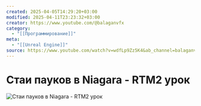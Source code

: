 ```yaml
---
created: 2025-04-05T14:29:20+03:00
modified: 2025-04-11T23:23:32+03:00
creator: https://www.youtube.com/@balaganvfx
category:
  - "[[Программирование]]"
meta:
  - "[[Unreal Engine]]"
source: https://www.youtube.com/watch?v=wdfLp9Zz5K4&ab_channel=balaganvfx
---
```



# Стаи пауков в Niagara - RTM2 урок
![Стаи пауков в Niagara - RTM2 урок](https://www.youtube.com/watch?v=wdfLp9Zz5K4&ab_channel=balaganvfx)
